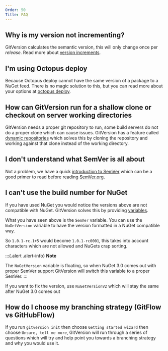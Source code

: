 ```yaml
---
Order: 50
Title: FAQ
---
```


## Why is my version not incrementing?

GitVersion calculates the semantic version, this will only change once per
_release_. Read more about [version increments][increments].

## I'm using Octopus deploy

Because Octopus deploy cannot have the same version of a package to a NuGet
feed. There is no magic solution to this, but you can read more about your
options at [octopus deploy][octopus].

## How can GitVersion run for a shallow clone or checkout on server working directories

GitVersion needs a proper git repository to run, some build servers do not do a
proper clone which can cause issues. GitVersion has a feature called [dynamic
repositories][dynamic-repos] which solves this by cloning the repository and
working against that clone instead of the working directory.

## I don't understand what SemVer is all about

Not a problem, we have a quick [introduction to SemVer][semver-intro] which can
be a good primer to read before reading [SemVer.org][semver].

## I can't use the build number for NuGet

If you have used NuGet you would notice the versions above are not compatible
with NuGet. GitVersion solves this by providing [variables].

What you have seen above is the `SemVer` variable. You can use the
`NuGetVersion` variable to have the version formatted in a NuGet compatible way.

So `1.0.1-rc.1+5` would become `1.0.1-rc0001`, this takes into account
characters which are not allowed and NuGets crap sorting.

:::{.alert .alert-info}
**Note**

The `NuGetVersion` variable is floating, so when NuGet 3.0 comes out
with proper SemVer support GitVersion will switch this variable to a proper
SemVer.
:::

If you want to fix the version, use `NuGetVersionV2` which will stay the same
after NuGet 3.0 comes out

## How do I choose my branching strategy (GitFlow vs GitHubFlow)

If you run `gitversion init` then choose `Getting started wizard` then choose
`Unsure, tell me more`, GitVersion will run through a series of questions which
will try and help point you towards a branching strategy and why you would use
it.

[dynamic-repos]: /docs/learn/dynamic-repositories
[increments]: /docs/reference/version-increments
[octopus]: /docs/reference/build-servers/octopus-deploy
[semver-intro]: /docs/learn/intro-to-semver
[semver]: https://semver.org
[variables]: /docs/reference/variables
